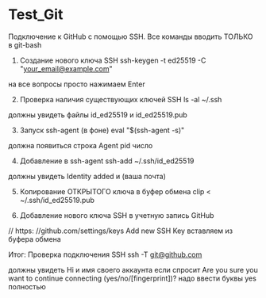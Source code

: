 # Test_Git 

Подключение к GitHub с помощью SSH.
Все команды вводить ТОЛЬКО в git-bash

1. Создание нового ключа SSH
  ssh-keygen -t ed25519 -C "your_email@example.com"

  на все вопросы просто нажимаем Enter
  
2. Проверка наличия существующих ключей SSH
  ls -al ~/.ssh

  должны увидеть файлы id_ed25519 и id_ed25519.pub

3. Запуск ssh-agent (в фоне)
  eval "$(ssh-agent -s)"

  должна появиться строка Agent pid число 

4. Добавление в ssh-agent
  ssh-add ~/.ssh/id_ed25519

  должны увидеть Identity added и (ваша почта)

5. Копирование ОТКРЫТОГО ключа в буфер обмена
  clip < ~/.ssh/id_ed25519.pub

6. Добавление нового ключа SSH в учетную запись GitHub

  // https: //github.com/settings/keys
  Add new SSH Key
  вставляем из буфера обмена

Итог: Проверка подключения SSH
  ssh -T git@github.com

  должны увидеть Hi и имя своего аккаунта
  если спросит 
  Are you sure you want to continue connecting (yes/no/[fingerprint])? 
  надо ввести буквы yes полностью 